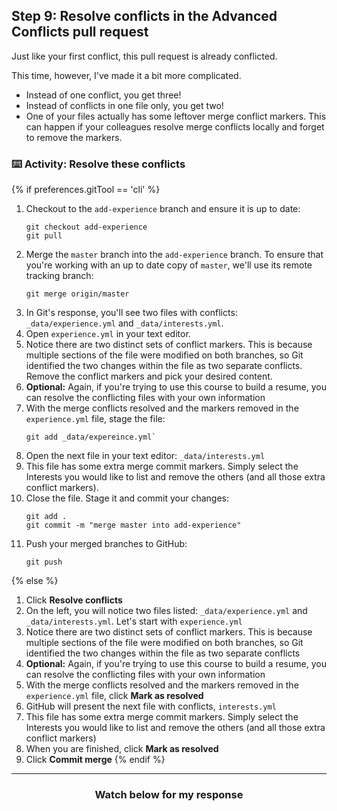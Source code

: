 ## Step 9: Resolve conflicts in the Advanced Conflicts pull request

Just like your first conflict, this pull request is already conflicted.

This time, however, I've made it a bit more complicated.

- Instead of one conflict, you get three!
- Instead of conflicts in one file only, you get two!  
- One of your files actually has some leftover merge conflict markers. This can happen if your colleagues resolve merge conflicts locally and forget to remove the markers.

### :keyboard: Activity: Resolve these conflicts

{% if preferences.gitTool == 'cli' %}
1. Checkout to the `add-experience` branch and ensure it is up to date:
    ```shell
    git checkout add-experience
    git pull
    ```
1. Merge the `master` branch into the `add-experience` branch. To ensure that you're working with an up to date copy of `master`, we'll use its remote tracking branch:
    ```shell
    git merge origin/master
    ```
1. In Git's response, you'll see two files with conflicts: `_data/experience.yml` and `_data/interests.yml`.
1. Open `experience.yml` in your text editor.
1. Notice there are two distinct sets of conflict markers. This is because multiple sections of the file were modified on both branches, so Git identified the two changes within the file as two separate conflicts. Remove the conflict markers and pick your desired content. 
1. **Optional:** Again, if you're trying to use this course to build a resume, you can resolve the conflicting files with your own information
1. With the merge conflicts resolved and the markers removed in the `experience.yml` file, stage the file:
    ```shell
    git add _data/expereince.yml`
    ```
1. Open the next file in your text editor: `_data/interests.yml`
1. This file has some extra merge commit markers. Simply select the Interests you would like to list and remove the others (and all those extra conflict markers).
1. Close the file. Stage it and commit your changes:
    ```shell
    git add .
    git commit -m "merge master into add-experience"
    ```
1. Push your merged branches to GitHub:
    ```shell
    git push
    ```
{% else %}
1. Click **Resolve conflicts**
1. On the left, you will notice two files listed: `_data/experience.yml` and `_data/interests.yml`. Let's start with `experience.yml`
1. Notice there are two distinct sets of conflict markers. This is because multiple sections of the file were modified on both branches, so Git identified the two changes within the file as two separate conflicts
1. **Optional:** Again, if you're trying to use this course to build a resume, you can resolve the conflicting files with your own information
1. With the merge conflicts resolved and the markers removed in the `experience.yml` file, click **Mark as resolved**
1. GitHub will present the next file with conflicts, `interests.yml`
1. This file has some extra merge commit markers. Simply select the Interests you would like to list and remove the others (and all those extra conflict markers)
1. When you are finished, click **Mark as resolved**
1. Click **Commit merge**
{% endif %}
<hr>
<h3 align="center">Watch below for my response</h3>
